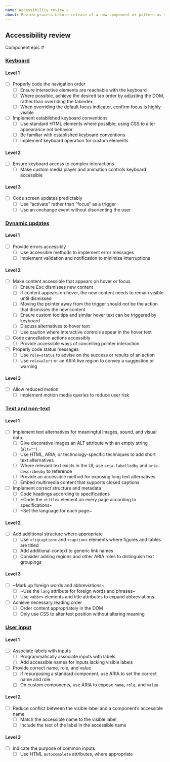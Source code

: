 ```yaml
---
name: Accessibility review ♿️
about: Review process before release of a new component or pattern as stable
---
```


<!-- markdownlint-disable MD041 MD024 MD033 -->

## Accessibility review

Component epic #

### [Keyboard](https://www.ibm.com/able/toolkit/develop/keyboard)

#### Level 1

- [ ] Properly code the navigation order
  - [ ] Ensure interactive elements are reachable with the keyboard
  - [ ] Where possible, achieve the desired tab order by adjusting the DOM,
        rather than overriding the tabindex
  - [ ] When overriding the default focus indicator, confirm focus is highly
        visible
- [ ] Implement established keyboard conventions
  - [ ] Use standard HTML elements where possible, using CSS to alter appearance
        not behavior
  - [ ] Be familiar with established keyboard conventions
  - [ ] Implement keyboard operation for custom elements

#### Level 2

- [ ] Ensure keyboard access to complex interactions
  - [ ] Make custom media player and animation controls keyboard accessible

#### Level 3

- [ ] Code screen updates predictably
  - [ ] Use “activate” rather than “focus” as a trigger
  - [ ] Use an onchange event without disorienting the user

### [Dynamic updates](https://www.ibm.com/able/toolkit/develop/dynamic-updates)

#### Level 1

- [ ] Provide errors accessibly
  - [ ] Use accessible methods to implement error messages
  - [ ] Implement validation and notification to minimize interruptions

#### Level 2

- [ ] Make content accessible that appears on hover or focus
  - [ ] Ensure <kbd>Esc</kbd> dismisses new content
  - [ ] If content appears on hover, the new content needs to remain visible
        until dismissed
  - [ ] Moving the pointer away from the trigger should not be the action that
        dismisses the new content
  - [ ] Ensure custom tooltips and similar hover text can be triggered by
        keyboard
  - [ ] Discuss alternatives to hover text
  - [ ] Use caution where interactive controls appear in the hover text
- [ ] Code cancellation actions accessibly
  - [ ] Provide accessible ways of cancelling pointer interaction
- [ ] Properly code status messages
  - [ ] Use `role=status` to advise on the success or results of an action
  - [ ] Use `role=alert` or an ARIA live region to convey a suggestion or
        warning

#### Level 3

- [ ] Allow reduced motion
  - [ ] Implement motion media queries to reduce user risk

### [Text and non-text](https://www.ibm.com/able/toolkit/develop/text-and-non-text)

#### Level 1

- [ ] Implement text alternatives for meaningful images, sound, and visual data
  - [ ] Give decorative images an ALT attribute with an empty string (`alt=""`)
  - [ ] Use HTML, ARIA, or technology-specific techniques to add short text
        alternatives
  - [ ] Where relevant text exists in the UI, use `aria-labelledby` and
        `aria-describedby` to reference
  - [ ] Provide an accessible method for exposing long text alternatives
  - [ ] Embed multimedia content that supports closed captions
- [ ] Implement correct structure and metadata
  - [ ] Code headings according to specifications
  - [ ] ~Code the `<title>` element on every page according to specifications~
  - [ ] ~Set the language for each page~

#### Level 2

- [ ] Add additional structure where appropriate
  - [ ] Use `<figcaption>` and `<caption>` elements where figures and tables are
        titled
  - [ ] Add additional context to generic link names
  - [ ] Consider adding regions and other ARIA roles to distinguish text
        groupings

#### Level 3

- [ ] ~Mark up foreign words and abbreviations~
  - [ ] ~Use the `lang` attribute for foreign words and phrases~
  - [ ] Use `<abbr>` elements and title attributes to expand abbreviations
- [ ] Achieve necessary reading order
  - [ ] Order content appropriately in the DOM
  - [ ] Only use CSS to alter text position without altering meaning

### [User input](https://www.ibm.com/able/toolkit/develop/user-input)

#### Level 1

- [ ] Associate labels with inputs
  - [ ] Programmatically associate inputs with labels
  - [ ] Add accessible names for inputs lacking visible labels
- [ ] Provide correct name, role, and value
  - [ ] If repurposing a standard component, use ARIA to set the correct name
        and role
  - [ ] On custom components, use ARIA to expose `name`, `role`, and `value`

#### Level 2

- [ ] Reduce conflict between the visible label and a component’s accessible
      name
  - [ ] Match the accessible name to the visible label
  - [ ] Include the text of the label in the accessible name

#### Level 3

- [ ] Indicate the purpose of common inputs
  - [ ] Use HTML `autocomplete` attributes, where appropriate
